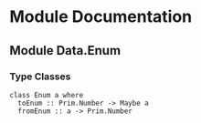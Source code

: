 # Module Documentation

## Module Data.Enum

### Type Classes

    class Enum a where
      toEnum :: Prim.Number -> Maybe a
      fromEnum :: a -> Prim.Number



